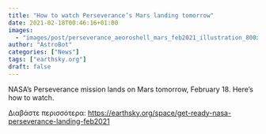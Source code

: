 ```yaml
---
title: "How to watch Perseverance’s Mars landing tomorrow"
date: 2021-02-18T00:46:16+01:00
images:
  - "images/post/perseverance_aeoroshell_mars_feb2021_illustration_800x450.jpg"
author: "AstroBot"
categories: ["News"]
tags: ["earthsky.org"]
draft: false
---
```


NASA’s Perseverance mission lands on Mars tomorrow, February 18.  Here’s how to watch.

Διαβάστε περισσότερα: https://earthsky.org/space/get-ready-nasa-perseverance-landing-feb2021
